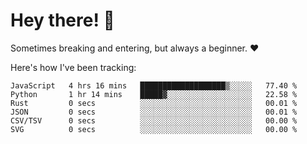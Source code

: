 # Hey there! 👋
Sometimes breaking and entering, but always a beginner. ❤️

Here's how I've been tracking:
<!--START_SECTION:waka-->

```text
JavaScript   4 hrs 16 mins   ███████████████████▒░░░░░   77.40 %
Python       1 hr 14 mins    █████▓░░░░░░░░░░░░░░░░░░░   22.58 %
Rust         0 secs          ░░░░░░░░░░░░░░░░░░░░░░░░░   00.01 %
JSON         0 secs          ░░░░░░░░░░░░░░░░░░░░░░░░░   00.01 %
CSV/TSV      0 secs          ░░░░░░░░░░░░░░░░░░░░░░░░░   00.00 %
SVG          0 secs          ░░░░░░░░░░░░░░░░░░░░░░░░░   00.00 %
```

<!--END_SECTION:waka-->
